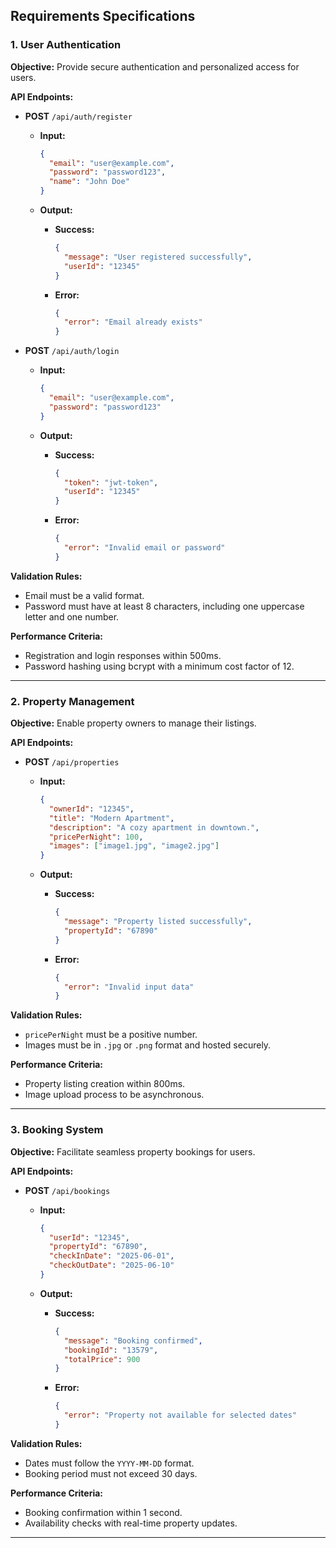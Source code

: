 ## Requirements Specifications

### 1. User Authentication

**Objective:** Provide secure authentication and personalized access for users.

**API Endpoints:**

* **POST** `/api/auth/register`

  * **Input:**

    ```json
    {
      "email": "user@example.com",
      "password": "password123",
      "name": "John Doe"
    }
    ```
  * **Output:**

    * **Success:**

      ```json
      {
        "message": "User registered successfully",
        "userId": "12345"
      }
      ```
    * **Error:**

      ```json
      {
        "error": "Email already exists"
      }
      ```
* **POST** `/api/auth/login`

  * **Input:**

    ```json
    {
      "email": "user@example.com",
      "password": "password123"
    }
    ```
  * **Output:**

    * **Success:**

      ```json
      {
        "token": "jwt-token",
        "userId": "12345"
      }
      ```
    * **Error:**

      ```json
      {
        "error": "Invalid email or password"
      }
      ```

**Validation Rules:**

* Email must be a valid format.
* Password must have at least 8 characters, including one uppercase letter and one number.

**Performance Criteria:**

* Registration and login responses within 500ms.
* Password hashing using bcrypt with a minimum cost factor of 12.

---

### 2. Property Management

**Objective:** Enable property owners to manage their listings.

**API Endpoints:**

* **POST** `/api/properties`

  * **Input:**

    ```json
    {
      "ownerId": "12345",
      "title": "Modern Apartment",
      "description": "A cozy apartment in downtown.",
      "pricePerNight": 100,
      "images": ["image1.jpg", "image2.jpg"]
    }
    ```
  * **Output:**

    * **Success:**

      ```json
      {
        "message": "Property listed successfully",
        "propertyId": "67890"
      }
      ```
    * **Error:**

      ```json
      {
        "error": "Invalid input data"
      }
      ```

**Validation Rules:**

* `pricePerNight` must be a positive number.
* Images must be in `.jpg` or `.png` format and hosted securely.

**Performance Criteria:**

* Property listing creation within 800ms.
* Image upload process to be asynchronous.

---

### 3. Booking System

**Objective:** Facilitate seamless property bookings for users.

**API Endpoints:**

* **POST** `/api/bookings`

  * **Input:**

    ```json
    {
      "userId": "12345",
      "propertyId": "67890",
      "checkInDate": "2025-06-01",
      "checkOutDate": "2025-06-10"
    }
    ```
  * **Output:**

    * **Success:**

      ```json
      {
        "message": "Booking confirmed",
        "bookingId": "13579",
        "totalPrice": 900
      }
      ```
    * **Error:**

      ```json
      {
        "error": "Property not available for selected dates"
      }
      ```

**Validation Rules:**

* Dates must follow the `YYYY-MM-DD` format.
* Booking period must not exceed 30 days.

**Performance Criteria:**

* Booking confirmation within 1 second.
* Availability checks with real-time property updates.

---


